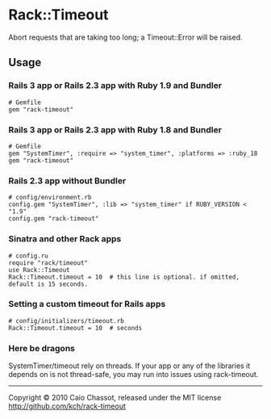 Rack::Timeout
=============

Abort requests that are taking too long; a Timeout::Error will be raised.


Usage
-----

### Rails 3 app or Rails 2.3 app with Ruby 1.9 and Bundler

    # Gemfile
    gem "rack-timeout"

### Rails 3 app or Rails 2.3 app with Ruby 1.8 and Bundler

    # Gemfile
    gem "SystemTimer", :require => "system_timer", :platforms => :ruby_18
    gem "rack-timeout"


### Rails 2.3 app without Bundler

    # config/environment.rb
    config.gem "SystemTimer", :lib => "system_timer" if RUBY_VERSION < "1.9"
    config.gem "rack-timeout"


### Sinatra and other Rack apps

    # config.ru
    require "rack/timeout"
    use Rack::Timeout
    Rack::Timeout.timeout = 10  # this line is optional. if omitted, default is 15 seconds.


### Setting a custom timeout for Rails apps

    # config/initializers/timeout.rb
    Rack::Timeout.timeout = 10  # seconds


### Here be dragons

SystemTimer/timeout rely on threads. If your app or any of the libraries it depends on is
not thread-safe, you may run into issues using rack-timeout.


---
Copyright © 2010 Caio Chassot, released under the MIT license  
<http://github.com/kch/rack-timeout>
